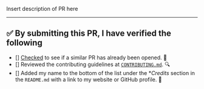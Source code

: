 Insert description of PR here

---

<!-- Thank you for contributing to this repo, it is much appreciated! 😊 -->

<!-- Before creating a PR, make sure to verify the following. -->

## ✅️ By submitting this PR, I have verified the following

- [] [Checked](https://github.com/fvcproductions/hire-me/pulls?q=is%3Aopen+is%3Apr) to see if a similar PR has already been opened. 🤔️
- [] Reviewed the contributing guidelines at [`CONTRIBUTING.md`](https://github.com/fvcproductions/readme/.github/CONTRIBUTING.md). 🔍️
- [] Added my name to the bottom of the list under the **Credits* section in the `README.md` with a link to my website or GitHub profile. 👥️